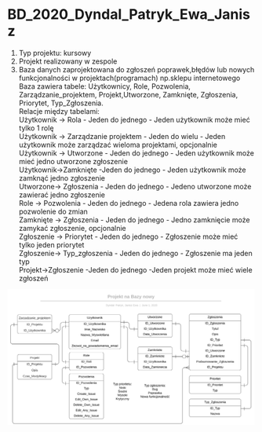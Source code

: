 # BD_2020_Dyndal_Patryk_Ewa_Janisz

1. Typ projektu: kursowy<br/>
2. Projekt realizowany w zespole<br/>
3. Baza danych zaprojektowana do zgłoszeń poprawek,błędów lub nowych funkcjonalności w projektach(programach) np.sklepu internetowego<br/>
Baza zawiera tabele: Użytkownicy, Role, Pozwolenia, Zarządzanie_projektem, Projekt,Utworzone, Zamknięte, Zgłoszenia, Priorytet, Typ_Zgłoszenia.<br/>
Relacje między tabelami: <br/>
Użytkownik -> Rola - Jeden do jednego - Jeden użytkownik może mieć tylko 1 rolę <br/>
Użytkownik -> Zarządzanie projektem - Jeden do wielu - Jeden użytkownik może zarządzać wieloma projektami, opcjonalnie <br/>
Użytkownik -> Utworzone - Jeden do jednego - Jeden użytkownik może mieć jedno utworzone zgłoszenie<br/>
Użytkownik->Zamknięte -Jeden do jednego - Jeden użytkownik może zamknąć jedno zgłoszenie<br/>
Utworzone-> Zgłoszenia - Jeden do jednego - Jedeno utworzone może zawierać jedno zgłoszenie <br/>
Role -> Pozwolenia - Jeden do jednego - Jedena rola zawiera jedno pozwolenie do zmian <br/>
Zamknięte -> Zgłoszenia - Jeden do jednego - Jedno zamknięcie może zamykać zgłoszenie, opcjonalnie <br/>
Zgłoszenie -> Priorytet - Jeden do jednego - Zgłoszenie może mieć tylko jeden priorytet <br/>
Zgłoszenie-> Typ_zgłoszenia - Jeden do jednego - Zgłoszenie ma jeden typ  <br/>
Projekt->Zgłoszenie -Jeden do jednego -Jeden projekt może mieć wiele zgłoszeń<br/>

![ERD Diagram](./docs/Diagram_ERD.svg)
